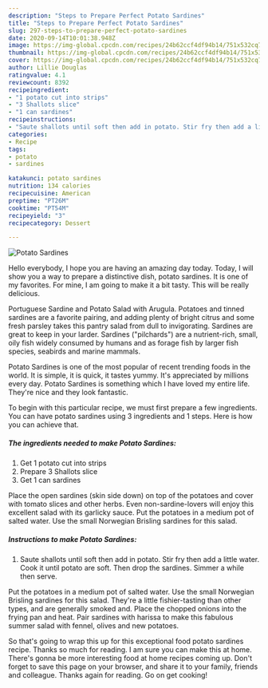 ```yaml
---
description: "Steps to Prepare Perfect Potato Sardines"
title: "Steps to Prepare Perfect Potato Sardines"
slug: 297-steps-to-prepare-perfect-potato-sardines
date: 2020-09-14T10:01:38.948Z
image: https://img-global.cpcdn.com/recipes/24b62ccf4df94b14/751x532cq70/potato-sardines-recipe-main-photo.jpg
thumbnail: https://img-global.cpcdn.com/recipes/24b62ccf4df94b14/751x532cq70/potato-sardines-recipe-main-photo.jpg
cover: https://img-global.cpcdn.com/recipes/24b62ccf4df94b14/751x532cq70/potato-sardines-recipe-main-photo.jpg
author: Lillie Douglas
ratingvalue: 4.1
reviewcount: 8392
recipeingredient:
- "1 potato cut into strips"
- "3 Shallots slice"
- "1 can sardines"
recipeinstructions:
- "Saute shallots until soft then add in potato. Stir fry then add a little water. Cook it until potato are soft. Then drop the sardines. Simmer a while then serve."
categories:
- Recipe
tags:
- potato
- sardines

katakunci: potato sardines 
nutrition: 134 calories
recipecuisine: American
preptime: "PT26M"
cooktime: "PT54M"
recipeyield: "3"
recipecategory: Dessert

---
```



![Potato Sardines](https://img-global.cpcdn.com/recipes/24b62ccf4df94b14/751x532cq70/potato-sardines-recipe-main-photo.jpg)

Hello everybody, I hope you are having an amazing day today. Today, I will show you a way to prepare a distinctive dish, potato sardines. It is one of my favorites. For mine, I am going to make it a bit tasty. This will be really delicious.

Portuguese Sardine and Potato Salad with Arugula. Potatoes and tinned sardines are a favorite pairing, and adding plenty of bright citrus and some fresh parsley takes this pantry salad from dull to invigorating. Sardines are great to keep in your larder. Sardines (&#34;pilchards&#34;) are a nutrient-rich, small, oily fish widely consumed by humans and as forage fish by larger fish species, seabirds and marine mammals.

Potato Sardines is one of the most popular of recent trending foods in the world. It is simple, it is quick, it tastes yummy. It's appreciated by millions every day. Potato Sardines is something which I have loved my entire life. They're nice and they look fantastic.


To begin with this particular recipe, we must first prepare a few ingredients. You can have potato sardines using 3 ingredients and 1 steps. Here is how you can achieve that.

<!--inarticleads1-->

##### The ingredients needed to make Potato Sardines:

1. Get 1 potato cut into strips
1. Prepare 3 Shallots slice
1. Get 1 can sardines


Place the open sardines (skin side down) on top of the potatoes and cover with tomato slices and other herbs. Even non-sardine-lovers will enjoy this excellent salad with its garlicky sauce. Put the potatoes in a medium pot of salted water. Use the small Norwegian Brisling sardines for this salad. 

<!--inarticleads2-->

##### Instructions to make Potato Sardines:

1. Saute shallots until soft then add in potato. Stir fry then add a little water. Cook it until potato are soft. Then drop the sardines. Simmer a while then serve.


Put the potatoes in a medium pot of salted water. Use the small Norwegian Brisling sardines for this salad. They&#39;re a little fishier-tasting than other types, and are generally smoked and. Place the chopped onions into the frying pan and heat. Pair sardines with harissa to make this fabulous summer salad with fennel, olives and new potatoes. 

So that's going to wrap this up for this exceptional food potato sardines recipe. Thanks so much for reading. I am sure you can make this at home. There's gonna be more interesting food at home recipes coming up. Don't forget to save this page on your browser, and share it to your family, friends and colleague. Thanks again for reading. Go on get cooking!
